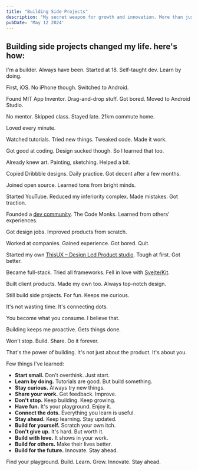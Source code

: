 ```yaml
---
title: "Building Side Projects"
description: "My secret weapon for growth and innovation. More than just hobbies, they're my playground for learning and staying ahead"
pubDate: 'May 12 2024'
---
```


## Building side projects changed my life. here's how:

I'm a builder. Always have been. Started at 18. Self-taught dev. Learn by doing.

First, iOS. No iPhone though. Switched to Android.

Found MIT App Inventor. Drag-and-drop stuff. Got bored. Moved to Android Studio.

No mentor. Skipped class. Stayed late. 21km commute home.

Loved every minute.

Watched tutorials. Tried new things. Tweaked code. Made it work.

Got good at coding. Design sucked though. So I learned that too.

Already knew art. Painting, sketching. Helped a bit.

Copied Dribbble designs. Daily practice. Got decent after a few months.

Joined open source. Learned tons from bright minds.

Started YouTube. Reduced my inferiority complex. Made mistakes. Got traction.

Founded a [dev community](https://github.com/TheCodeMonks). The Code Monks. Learned from others' experiences.

Got design jobs. Improved products from scratch.

Worked at companies. Gained experience. Got bored. Quit.

Started my own [ThisUX – Design Led Product studio](https://thisux.com). Tough at first. Got better.

Became full-stack. Tried all frameworks. Fell in love with [Svelte/Kit](svelte.dev).

Built client products. Made my own too. Always top-notch design.

Still build side projects. For fun. Keeps me curious.

It's not wasting time. It's connecting dots.

You become what you consume. I believe that.

Building keeps me proactive. Gets things done.

Won't stop. Build. Share. Do it forever.

That's the power of building. It's not just about the product. It's about you.

Few things I've learned:
- **Start small.** Don't overthink. Just start.
- **Learn by doing.** Tutorials are good. But build something.
- **Stay curious.** Always try new things.
- **Share your work.** Get feedback. Improve.
- **Don't stop.** Keep building. Keep growing.
- **Have fun.** It's your playground. Enjoy it.
- **Connect the dots.** Everything you learn is useful.
- **Stay ahead.** Keep learning. Stay updated.
- **Build for yourself.** Scratch your own itch.
- **Don't give up.** It's hard. But worth it.
- **Build with love.** It shows in your work.
- **Build for others.** Make their lives better.
- **Build for the future.** Innovate. Stay ahead.


Find your playground. Build. Learn. Grow. Innovate. Stay ahead.

